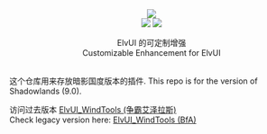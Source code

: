 <div align="center">
<img src="https://github.com/fang2hou/ElvUI_WindTools/blob/master/Title.png?raw=true"/><br>
<img src="https://img.shields.io/badge/ElvUI-11.49-blue.svg?longCache=true&style=for-the-badge"/>
<img src="https://img.shields.io/badge/Version-2.0.0-green.svg?longCache=true&style=for-the-badge"/>

ElvUI 的可定制增强<br>
Customizable Enhancement for ElvUI
</div>

<br>
这个仓库用来存放暗影国度版本的插件.  
This repo is for the version of Shadowlands (9.0).

访问过去版本 [ElvUI_WindTools (争霸艾泽拉斯)](https://github.com/fang2hou/ElvUI_WindTools_BfA)  
Check legacy version here: [ElvUI_WindTools (BfA)](https://github.com/fang2hou/ElvUI_WindTools_BfA)